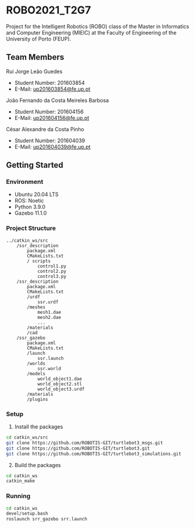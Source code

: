 # ROBO2021_T2G7

Project for the Intelligent Robotics (ROBO) class of the Master in Informatics and Computer Engineering (MIEIC) at the Faculty of Engineering of the University of Porto (FEUP). 

## Team Members 

Rui Jorge Leão Guedes
* Student Number: 201603854
* E-Mail: up201603854@fe.up.pt

João Fernando da Costa Meireles Barbosa
* Student Number: 201604156
* E-Mail: up201604156@fe.up.pt

César Alexandre da Costa Pinho <br>
* Student Number: 201604039
* E-Mail: up201604039@fe.up.pt 

## Getting Started

### Environment

* Ubuntu 20.04 LTS
* ROS: Noetic
* Python 3.9.0
* Gazebo 11.1.0

### Project Structure

```
../catkin_ws/src
    /ssr_description
        package.xml
        CMakeLists.txt
        / scripts
            control1.py
            control2.py
            control3.py
    /ssr_description
        package.xml
        CMakeLists.txt
        /urdf
            ssr.urdf
        /meshes
            mesh1.dae
            mesh2.dae
            ...
        /materials
        /cad
    /ssr_gazebo
        package.xml
        CMakeLists.txt
        /launch
            ssr.launch
        /worlds
            ssr.world
        /models
            world_object1.dae
            world_object2.stl
            world_object3.urdf
        /materials
        /plugins
```

### Setup

1. Install the packages
```bash
cd catkin_ws/src
git clone https://github.com/ROBOTIS-GIT/turtlebot3_msgs.git
git clone https://github.com/ROBOTIS-GIT/turtlebot3.git
git clone https://github.com/ROBOTIS-GIT/turtlebot3_simulations.git
```

2. Build the packages
```bash
cd catkin_ws 
catkin_make
```

### Running

```bash
cd catkin_ws 
devel/setup.bash
roslaunch srr_gazebo srr.launch
```
